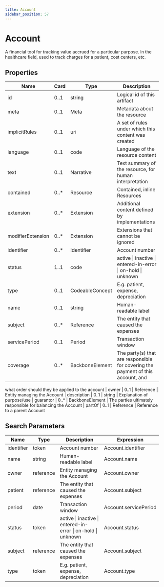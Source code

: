 ```yaml
---
title: Account
sidebar_position: 57
---
```


# Account

A financial tool for tracking value accrued for a particular purpose. In the healthcare field, used to track charges for a patient, cost centers, etc.

## Properties

| Name              | Card  | Type            | Description                                                                     |
| ----------------- | ----- | --------------- | ------------------------------------------------------------------------------- |
| id                | 0..1  | string          | Logical id of this artifact                                                     |
| meta              | 0..1  | Meta            | Metadata about the resource                                                     |
| implicitRules     | 0..1  | uri             | A set of rules under which this content was created                             |
| language          | 0..1  | code            | Language of the resource content                                                |
| text              | 0..1  | Narrative       | Text summary of the resource, for human interpretation                          |
| contained         | 0..\* | Resource        | Contained, inline Resources                                                     |
| extension         | 0..\* | Extension       | Additional content defined by implementations                                   |
| modifierExtension | 0..\* | Extension       | Extensions that cannot be ignored                                               |
| identifier        | 0..\* | Identifier      | Account number                                                                  |
| status            | 1..1  | code            | active \| inactive \| entered-in-error \| on-hold \| unknown                    |
| type              | 0..1  | CodeableConcept | E.g. patient, expense, depreciation                                             |
| name              | 0..1  | string          | Human-readable label                                                            |
| subject           | 0..\* | Reference       | The entity that caused the expenses                                             |
| servicePeriod     | 0..1  | Period          | Transaction window                                                              |
| coverage          | 0..\* | BackboneElement | The party(s) that are responsible for covering the payment of this account, and |

what order should they be applied to the account
| owner | 0..1 | Reference | Entity managing the Account
| description | 0..1 | string | Explanation of purpose/use
| guarantor | 0..\* | BackboneElement | The parties ultimately responsible for balancing the Account
| partOf | 0..1 | Reference | Reference to a parent Account

## Search Parameters

| Name       | Type      | Description                                                  | Expression            |
| ---------- | --------- | ------------------------------------------------------------ | --------------------- |
| identifier | token     | Account number                                               | Account.identifier    |
| name       | string    | Human-readable label                                         | Account.name          |
| owner      | reference | Entity managing the Account                                  | Account.owner         |
| patient    | reference | The entity that caused the expenses                          | Account.subject       |
| period     | date      | Transaction window                                           | Account.servicePeriod |
| status     | token     | active \| inactive \| entered-in-error \| on-hold \| unknown | Account.status        |
| subject    | reference | The entity that caused the expenses                          | Account.subject       |
| type       | token     | E.g. patient, expense, depreciation                          | Account.type          |
